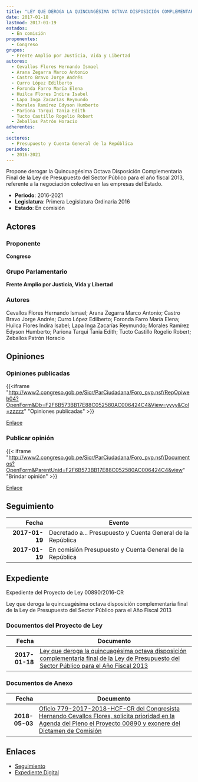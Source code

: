 ```yaml
---
title: "LEY QUE DEROGA LA QUINCUAGÉSIMA OCTAVA DISPOSICIÓN COMPLEMENTARIA FINAL DE LA LEY DE PRESUPUESTO DEL SECTOR PÚBLICO PARA EL AÑO FISCAL 2013"
date: 2017-01-18
lastmod: 2017-01-19
estados: 
  - En comisión
proponentes: 
  - Congreso
grupos: 
  - Frente Amplio por Justicia, Vida y Libertad
autores: 
  - Cevallos Flores Hernando Ismael
  - Arana Zegarra Marco Antonio
  - Castro Bravo Jorge Andrés
  - Curro López Edilberto
  - Foronda Farro María Elena
  - Huilca Flores Indira Isabel
  - Lapa Inga Zacarías Reymundo
  - Morales Ramírez Edyson Humberto
  - Pariona Tarqui Tania Edith
  - Tucto Castillo Rogelio Robert
  - Zeballos Patrón Horacio
adherentes: 
  - 
sectores: 
  - Presupuesto y Cuenta General de la República
periodos: 
  - 2016-2021
---
```


Propone derogar la Quincuagésima Octava Disposición Complementaria Final de la Ley de Presupuesto del Sector Público para el año fiscal 2013, referente a la negociación colectiva en las empresas del Estado.

- **Periodo**: 2016-2021
- **Legislatura**: Primera Legislatura Ordinaria 2016
- **Estado**: En comisión

## Actores

### Proponente

**Congreso**

### Grupo Parlamentario

**Frente Amplio por Justicia, Vida y Libertad**

### Autores

Cevallos Flores Hernando Ismael; Arana Zegarra Marco Antonio; Castro Bravo Jorge Andrés; Curro López Edilberto; Foronda Farro María Elena; Huilca Flores Indira Isabel; Lapa Inga Zacarías Reymundo; Morales Ramírez Edyson Humberto; Pariona Tarqui Tania Edith; Tucto Castillo Rogelio Robert; Zeballos Patrón Horacio


## Opiniones

### Opiniones publicadas

{{<iframe "http://www2.congreso.gob.pe/Sicr/ParCiudadana/Foro_pvp.nsf/RepOpiweb04?OpenForm&Db=F2F6B573BB17E88C052580AC006424C4&View=yyyy&Col=zzzzz" "Opiniones publicadas" >}}

[Enlace](http://www2.congreso.gob.pe/Sicr/ParCiudadana/Foro_pvp.nsf/RepOpiweb04?OpenForm&Db=F2F6B573BB17E88C052580AC006424C4&View=yyyy&Col=zzzzz)
### Publicar opinión

{{< iframe "http://www2.congreso.gob.pe/Sicr/ParCiudadana/Foro_pvp.nsf/Documentos?OpenForm&ParentUnid=F2F6B573BB17E88C052580AC006424C4&view" "Brindar opinión" >}}

[Enlace](http://www2.congreso.gob.pe/Sicr/ParCiudadana/Foro_pvp.nsf/Documentos?OpenForm&ParentUnid=F2F6B573BB17E88C052580AC006424C4&view)

## Seguimiento

| Fecha | Evento |
|------:|--------|
| **2017-01-19** | Decretado a... Presupuesto y Cuenta General de la República|
| **2017-01-19** | En comisión Presupuesto y Cuenta General de la República|


## Expediente

Expediente del Proyecto de Ley 00890/2016-CR

Ley que deroga la quincuagésima octava disposición complementaria final de la Ley de Presupuesto del Sector Público para el Año Fiscal 2013


### Documentos del Proyecto de Ley

| Fecha | Documento |
|------:|--------|
| **2017-01-18** | [Ley que deroga la quincuagésima octava disposición complementaria final de la Ley de Presupuesto del Sector Público para el Año Fiscal 2013](http://www.leyes.congreso.gob.pe/Documentos/2016_2021/Proyectos_de_Ley_y_de_Resoluciones_Legislativas/PL0089020170118..pdf) |

### Documentos de Anexo

| Fecha | Documento |
|------:|--------|
| **2018-05-03** | [Oficio 779-2017-2018-HCF-CR del Congresista Hernando Cevallos Flores, solicita prioridad en la Agenda del Pleno el Proyecto 00890 y exonere del Dictamen de Comisión](http://www.leyes.congreso.gob.pe/Documentos/2016_2021/Oficios/Congresistas/OFICIO-779-2017-2018-HCF-CR.pdf) |

## Enlaces 

- [Seguimiento](http://www2.congreso.gob.pe/Sicr/TraDocEstProc/CLProLey2016.nsf/f7fff46988ca05b1052578e100829cc7/d938f2a2f38ea83a052580ac0066be06?OpenDocument)
- [Expediente Digital](http://www2.congreso.gob.pehttp://www2.congreso.gob.pe/Sicr/TraDocEstProc/CLProLey2016.nsf/f7fff46988ca05b1052578e100829cc7/d938f2a2f38ea83a052580ac0066be06?OpenDocument&Click=05257FB7005EB655.eb71d0cf91d8294e05256cdf006b5706/$Body/0.1C6C)
